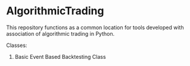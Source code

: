 # AlgorithmicTrading
This repository functions as a common location for tools developed with association of algorithmic trading in Python.

Classes:
1. Basic Event Based Backtesting Class
